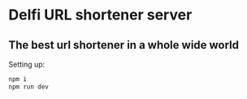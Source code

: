 # Delfi URL shortener server

## The best url shortener in a whole wide world

Setting up:
```bash
npm i
npm run dev
```

